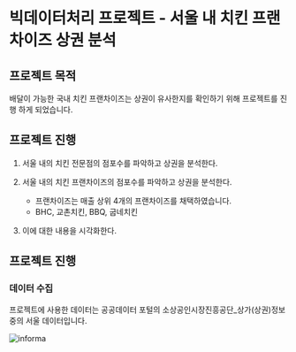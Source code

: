 # 빅데이터처리 프로젝트 - 서울 내 치킨 프랜차이즈 상권 분석

## 프로젝트 목적

배달이 가능한 국내 치킨 프랜차이즈는 상권이 유사한지를 확인하기 위해 프로젝트를 진행 하게 되었습니다.

## 프로젝트 진행
1. 서울 내의 치킨 전문점의 점포수를 파악하고 상권을 분석한다.

2. 서울 내의 치킨 프랜차이즈의 점포수를 파악하고 상권을  분석한다.
	- 프랜차이즈는 매출 상위 4개의 프랜차이즈를 채택하였습니다.
	- BHC, 교촌치킨, BBQ, 굽네치킨

3. 이에 대한 내용을 시각화한다.

## 프로젝트 진행

### 데이터 수집
프로젝트에 사용한 데이터는 공공데이터 포털의 소상공인시장진흥공단_상가(상권)정보 중의 서울 데이터입니다.

![informa](https://github.com/inhatckgw/BigdataProject/assets/143976026/e963327c-a834-4216-a6fd-7199de52f697)




